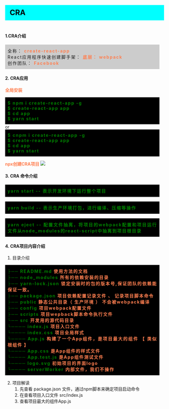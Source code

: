 <div
    style = "
        width: 100%;
        height: 50px;
        background: #00FFFF;
        color: black;
        line-height: 50px;
        padding-left: 15px;
        font-size: 24px;
        font-weight: bold;
        margin-bottom: 40px;
    "
> 
    CRA 
</div>

#### 1.CRA介绍

<div
    style = "background: #ccc;text-align: justify;padding: 10px 8px;letter-spacing: 2px;"
>
    全称：
    <font color = "#FF7F50" style = "font-weight: bold;">  
        create-react-app
    </font>
    <br>
    React应用程序快速创建脚手架：
     <font color = "#FF7F50" style = "font-weight: bold;">  
        底层： webpack
    </font>
    <br>
    创作团队：
     <font color = "#FF7F50" style = "font-weight: bold;">  
        Facebook
    </font>
</div>


#### 2. CRA应用
<font style = "color: #FF7F50;font-weight: bold;">全局安装</font>
<div
    style = "background: #000;text-align: justify;padding: 10px 8px;letter-spacing: 2px;color: green;font-weight: bold;"
>
    $ npm i create-react-app -g<br>
    $ create-react-app app<br>
    $ cd app <br>
    $ yarn start<br>
</div>
or
<div
    style = "background: #000;text-align: justify;padding: 10px 8px;letter-spacing: 2px;color: green;font-weight: bold;"
>
    $ cnpm i create-react-app -g  <br>
    $ create-react-app app<br>
    $ cd app <br>
    $ yarn start <br>
</div>


<font style = "color: #FF7F50;font-weight: bold;">npx创建CRA项目</font>
![](https://camo.githubusercontent.com/e4f2feecb8bc0d58c1f2e31f97b2856a04b50ef3/68747470733a2f2f63646e2e6a7364656c6976722e6e65742f67682f66616365626f6f6b2f6372656174652d72656163742d61707040323762343261633765666130313866323534313135336162333064363331383066356661333965302f73637265656e636173742e737667)

#### 3. CRA 命令介绍
<div
    style = "margin-bottom: 15px;background: #000;text-align: justify;padding: 10px 8px;letter-spacing: 2px;color: green;font-weight: bold;"
>
    yarn start  -- 表示开发环境下运行整个项目
</div>
<div
    style = "margin-bottom: 15px;background: #000;text-align: justify;padding: 10px 8px;letter-spacing: 2px;color: green;font-weight: bold;"
>
    yarn build  -- 表示生产环境打包，进行编译、压缩等操作
</div>
<div
    style = "background: #000;text-align: justify;padding: 10px 8px;letter-spacing: 2px;color: green;font-weight: bold;"
>
    yarn eject  -- 配置文件抽离，将项目的webpack配置和项目运行文件从node_modules的react-script中抽离到项目根目录
</div>


#### 4. CRA项目内容介绍

1. 目录介绍
<div
    style = "background: #000;text-align: justify;padding: 10px 8px;letter-spacing: 2px;color: green;font-weight: bold;"
>
├── README.md							<font color = "#FF7F50">使用方法的文档</font> <br>
├── node_modules					<font color = "#FF7F50">所有的依赖安装的目录</font> <br>
├── yarn-lock.json			<font color = "#FF7F50">锁定安装时的包的版本号,保证团队的依赖能保证一致。</font> <br>
├── package.json					 <font color = "#FF7F50">项目依赖配置记录文件 、 记录项目脚本命令 </font><br>
├── public								   <font color = "#FF7F50">静态公共目录（ 生产环境 ） 不会被webpack编译 </font><br>
├── config                   <font color = "#FF7F50">项目webpack配置文件 </font><br>
├── scripts                  <font color = "#FF7F50">项目wepback脚本命令执行文件 </font><br>
└── src									<font color = "#FF7F50">开发用的源代码目录 </font><br>
└──── index.js <font color = "#FF7F50">项目入口文件 </font><br>
└──── index.css <font color = "#FF7F50">项目全局样式 </font><br>
└──── App.js <font color = "#FF7F50">构建了一个App组件，是项目最大的组件 【 类似根组件 】</font><br>
└──── App.css <font color = "#FF7F50">是App组件的样式文件 </font><br>
└──── App.test.js <font color = "#FF7F50">是App组件测试文件  </font><br>
└──── logo.svg <font color = "#FF7F50">初始项目的界面logo </font><br>
└──── serverWorker <font color = "#FF7F50">内部文件，我们不操作 </font><br>
</div>

2. 项目解读
    1. 先查看 package.json 文件，通过npm脚本来确定项目启动命令
    2. 在查看项目入口文件 src/index.js
    3. 查看项目最大的组件App.js

